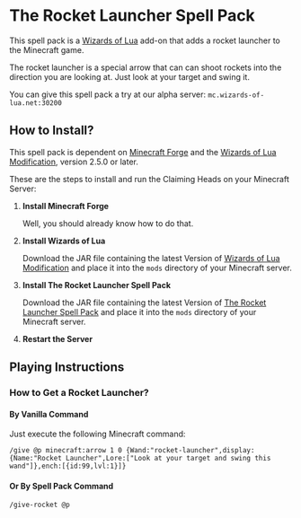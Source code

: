 # The Rocket Launcher Spell Pack

This spell pack is a [Wizards of Lua](http://www.wizards-of-lua.net) add-on that adds a rocket launcher to the Minecraft game.

The rocket launcher is a special arrow that can can shoot rockets into the direction you are looking at.
Just look at your target and swing it.

You can give this spell pack a try at our alpha server: ```mc.wizards-of-lua.net:30200```

## How to Install?
This spell pack is dependent on [Minecraft Forge](http://files.minecraftforge.net/maven/net/minecraftforge/forge/index_1.12.2.html) 
and the [Wizards of Lua Modification](https://minecraft.curseforge.com/projects/wizards-of-lua/files), version 2.5.0 or later.

These are the steps to install and run the Claiming Heads on your Minecraft Server:

1. **Install Minecraft Forge**

     Well, you should already know how to do that.
2. **Install Wizards of Lua**

     Download the JAR file containing the latest Version of 
     [Wizards of Lua Modification](https://minecraft.curseforge.com/projects/wizards-of-lua/files) and place it
     into the `mods` directory of your Minecraft server.
     
3. **Install The Rocket Launcher Spell Pack**

    Download the JAR file containing the latest Version of 
    [The Rocket Launcher Spell Pack](https://minecraft.curseforge.com/projects/rocket-launcher-spell-pack/files) and place it
    into the `mods` directory of your Minecraft server.
    
4. **Restart the Server**

## Playing Instructions
### How to Get a Rocket Launcher?
#### By Vanilla Command
Just execute the following Minecraft command:
```
/give @p minecraft:arrow 1 0 {Wand:"rocket-launcher",display:{Name:"Rocket Launcher",Lore:["Look at your target and swing this wand"]},ench:[{id:99,lvl:1}]}
```
#### Or By Spell Pack Command
```
/give-rocket @p
```

